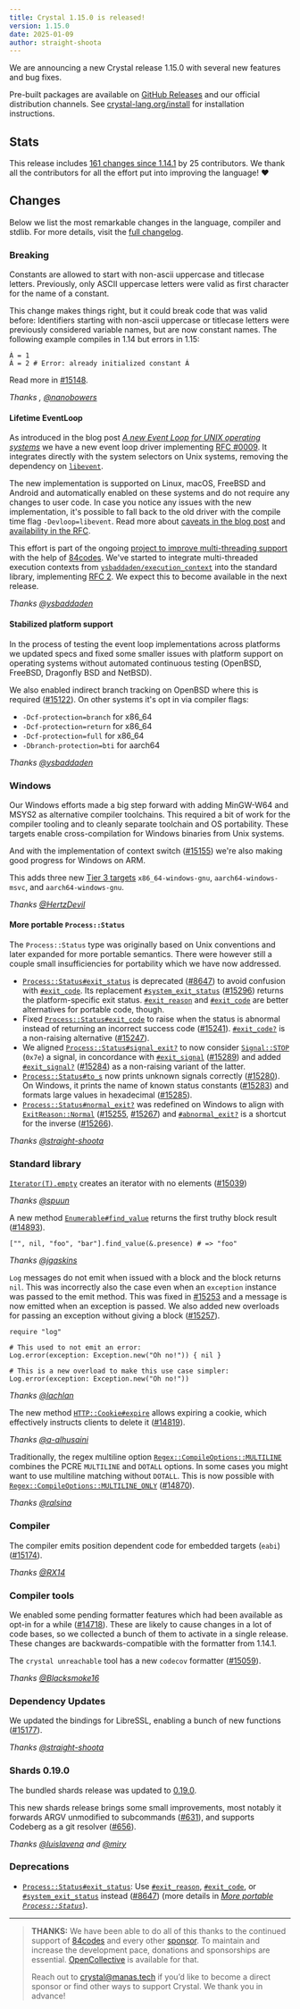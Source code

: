 ```yaml
---
title: Crystal 1.15.0 is released!
version: 1.15.0
date: 2025-01-09
author: straight-shoota
---
```


We are announcing a new Crystal release 1.15.0 with several new features and bug fixes.

Pre-built packages are available on [GitHub Releases](https://github.com/crystal-lang/crystal/releases/tag/1.15.0)
and our official distribution channels.
See [crystal-lang.org/install](https://crystal-lang.org/install/) for
installation instructions.

## Stats

This release includes [161 changes since 1.14.1](https://github.com/crystal-lang/crystal/pulls?q=is%3Apr+milestone%3A1.15.0)
by 25 contributors.  We thank all the contributors for all the effort put into
improving the language! ❤️

## Changes

Below we list the most remarkable changes in the language, compiler and stdlib.
For more details, visit the [full changelog](https://github.com/crystal-lang/crystal/releases/tag/1.15.0).

### Breaking

Constants are allowed to start with non-ascii uppercase and titlecase letters.
Previously, only ASCII uppercase letters were valid as first character for the
name of a constant.

This change makes things right, but it could break code that was valid before:
Identifiers starting with non-ascii uppercase or titlecase letters were
previously considered variable names, but are now constant names.
The following example compiles in 1.14 but errors in 1.15:

```cr
Á = 1
Á = 2 # Error: already initialized constant Á
```

Read more in [#15148].

_Thanks , [@nanobowers]_

[#15148]: https://github.com/crystal-lang/crystal/#15148

#### Lifetime EventLoop

As introduced in the blog post [_A new Event Loop for UNIX operating systems_](/2024/11/05/lifetime-event-loop/)
we have a new event loop driver implementing [RFC #0009].
It integrates directly with the system selectors on Unix systems, removing the
dependency on [`libevent`].

The new implementation is supported on Linux, macOS, FreeBSD and Android and
automatically enabled on these systems and do not require any changes to user
code.
In case you notice any issues with the new implementation, it's possible to fall
back to the old driver with the compile time flag `-Devloop=libevent`.
Read more about [caveats in the blog post][caveats] and [availability in the RFC][availability].

This effort is part of the ongoing [project to improve multi-threading support](/2024/02/09/84codes-manas-mt)
with the help of [84codes].
We've started to integrate multi-threaded execution contexts from [`ysbaddaden/execution_context`]
into the standard library, implementing [RFC 2](https://github.com/crystal-lang/rfcs/pull/2).
We expect this to become available in the next release.

_Thanks [@ysbaddaden]_

[`libevent`]: (https://libevent.org/)
[caveats]: /2024/02/09/84codes-manas-mt#caveats
[availability]: https://github.com/crystal-lang/rfcs/blob/main/text/0009-lifetime-event_loop.md#availability
[RFC #0009]: https://github.com/crystal-lang/rfcs/blob/main/text/0009-lifetime-event_loop.md
[`ysbaddaden/execution_context`]: https://github.com/ysbaddaden/execution_context

#### Stabilized platform support

In the process of testing the event loop implementations across platforms we
updated specs and fixed some smaller issues with platform support on operating
systems without automated continuous testing (OpenBSD, FreeBSD, Dragonfly BSD
and NetBSD).

We also enabled indirect branch tracking on OpenBSD where this is required
([#15122]). On other systems it's opt in via compiler flags:

- `-Dcf-protection=branch` for x86_64
- `-Dcf-protection=return` for x86_64
- `-Dcf-protection=full` for x86_64
- `-Dbranch-protection=bti` for aarch64

_Thanks  [@ysbaddaden]_

[#15122]: https://github.com/crystal-lang/crystal/issues/15122

### Windows

Our Windows efforts made a big step forward with adding MinGW-W64 and MSYS2 as
alternative compiler toolchains.  This required a bit of work for the compiler
tooling and to cleanly separate toolchain and OS portability.  These targets
enable cross-compilation for Windows binaries from Unix systems.

And with the implementation of context switch ([#15155]) we're also making good
progress for Windows on ARM.

This adds three new [Tier 3 targets](https://crystal-lang.org/reference/1.15.0/syntax_and_semantics/platform_support.html)
`x86_64-windows-gnu`, `aarch64-windows-msvc`, and `aarch64-windows-gnu`.

_Thanks  [@HertzDevil]_

[#15155]: https://github.com/crystal-lang/crystal/issues/15155

#### More portable `Process::Status`

The `Process::Status` type was originally based on Unix conventions and
later expanded for more portable semantics.  There were however still a couple
small insufficiencies for portability which we have now addressed.

- [`Process::Status#exit_status`] is deprecated ([#8647]) to avoid confusion with
  [`#exit_code`].  Its replacement [`#system_exit_status`] ([#15296]) returns the
  platform-specific exit status.  [`#exit_reason`] and [`#exit_code`] are better
  alternatives for portable code, though.
- Fixed [`Process::Status#exit_code`] to raise when the status is abnormal instead
  of returning an incorrect success code ([#15241]).  [`#exit_code?`] is a
  non-raising alternative ([#15247]).
- We aligned [`Process::Status#signal_exit?`] to now consider [`Signal::STOP`]
  (`0x7e`) a signal, in concordance with  [`#exit_signal`] ([#15289]) and added
  [`#exit_signal?`] ([#15284]) as a non-raising variant of the latter.
- [`Process::Status#to_s`] now prints unknown signals correctly ([#15280]).
  On Windows, it prints the name of known status constants ([#15283]) and
  formats large values in hexadecimal ([#15285]).
- [`Process::Status#normal_exit?`] was redefined on Windows to align with
  [`ExitReason::Normal`] ([#15255], [#15267]) and [`#abnormal_exit?`] is a shortcut
  for the inverse ([#15266]).

_Thanks  [@straight-shoota]_

[#8647]: https://github.com/crystal-lang/crystal/issues/8647
[#15296]: https://github.com/crystal-lang/crystal/issues/15296
[#15241]: https://github.com/crystal-lang/crystal/issues/15241
[#15247]: https://github.com/crystal-lang/crystal/issues/15247
[#15289]: https://github.com/crystal-lang/crystal/issues/15289
[#15284]: https://github.com/crystal-lang/crystal/issues/15284
[#15280]: https://github.com/crystal-lang/crystal/issues/15280
[#15283]: https://github.com/crystal-lang/crystal/issues/15283
[#15285]: https://github.com/crystal-lang/crystal/issues/15285
[#15255]: https://github.com/crystal-lang/crystal/issues/15255
[#15267]: https://github.com/crystal-lang/crystal/issues/15267
[#15266]: https://github.com/crystal-lang/crystal/issues/15266

### Standard library

[`Iterator(T).empty`] creates an iterator with no elements ([#15039])

_Thanks [@spuun]_

A new method [`Enumerable#find_value`] returns the first truthy block result ([#14893]).

```cr
["", nil, "foo", "bar"].find_value(&.presence) # => "foo"
```

_Thanks [@jgaskins]_

`Log` messages do not emit when issued with a block and the block returns `nil`.
This was incorrectly also the case even when an `exception` instance was passed
to the emit method. This was fixed in [#15253] and a message is now emitted when
an exception is passed. We also added new overloads for passing an exception
without giving a block ([#15257]).

```cr
require "log"

# This used to not emit an error:
Log.error(exception: Exception.new("Oh no!")) { nil }

# This is a new overload to make this use case simpler:
Log.error(exception: Exception.new("Oh no!"))
```

_Thanks [@lachlan]_

The new method [`HTTP::Cookie#expire`] allows expiring a cookie, which
effectively instructs clients to delete it ([#14819]).

_Thanks [@a-alhusaini]_

Traditionally, the regex multiline option [`Regex::CompileOptions::MULTILINE`]
combines the PCRE `MULTILINE` and `DOTALL` options. In some cases you might want
to use multiline matching without `DOTALL`. This is now possible with [`Regex::CompileOptions::MULTILINE_ONLY`] ([#14870]).

_Thanks [@ralsina]_

[#15039]: https://github.com/crystal-lang/crystal/issues/15039
[#14893]: https://github.com/crystal-lang/crystal/issues/14893
[#15253]: https://github.com/crystal-lang/crystal/issues/15253
[#15257]: https://github.com/crystal-lang/crystal/issues/15257
[#14819]: https://github.com/crystal-lang/crystal/issues/14819
[#14870]: https://github.com/crystal-lang/crystal/issues/14870

### Compiler

The compiler emits position dependent code for embedded targets (`eabi`) ([#15174]).

_Thanks  [@RX14]_

[#15174]: https://github.com/crystal-lang/crystal/issues/15174

### Compiler tools

We enabled some pending formatter features which had been available as opt-in
for a while ([#14718]). These are likely to cause changes in a lot of code bases,
so we collected a bunch of them to activate in a single release.
These changes are backwards-compatible with the formatter from 1.14.1.

The `crystal unreachable` tool has a new `codecov` formatter ([#15059]).

_Thanks  [@Blacksmoke16]_

[#14718]: https://github.com/crystal-lang/crystal/issues/14718
[#15059]: https://github.com/crystal-lang/crystal/issues/15059

### Dependency Updates

We updated the bindings for LibreSSL, enabling a bunch of new functions ([#15177]).

_Thanks  [@straight-shoota]_

[#15177]: https://github.com/crystal-lang/crystal/issues/15177

### Shards 0.19.0

The bundled shards release was updated to [0.19.0](https://github.com/crystal-lang/shards/releases/tag/v0.19.0).

This new shards release brings some small improvements, most notably
it forwards ARGV unmodified to subcommands ([#631]), and supports Codeberg as a
git resolver ([#656]).

_Thanks [@luislavena] and [@miry]_

[#631]: https://github.com/crystal-lang/crystal/issues/631
[#656]: https://github.com/crystal-lang/crystal/issues/656

### Deprecations

- [`Process::Status#exit_status`]: Use [`#exit_reason`], [`#exit_code`], or [`#system_exit_status`] instead ([#8647])
  (more details in [_More portable `Process::Status`_](#more-portable-processstatus)).

---

> **THANKS:**
> We have been able to do all of this thanks to the continued support of [84codes](https://www.84codes.com/) and every other [sponsor](/sponsors).
> To maintain and increase the development pace, donations and sponsorships are
> essential.  [OpenCollective](https://opencollective.com/crystal-lang) is
> available for that.
>
> Reach out to [crystal@manas.tech](mailto:crystal@manas.tech)
> if you’d like to become a direct sponsor or find other ways to support Crystal.
> We thank you in advance!

[84codes]: https://www.84codes.com/
[@Blacksmoke16]: https://github.com/Blacksmoke16
[@HertzDevil]: https://github.com/HertzDevil
[@RX14]: https://github.com/RX14
[@a-alhusaini]: https://github.com/a-alhusaini
[@jgaskins]: https://github.com/jgaskins
[@lachlan]: https://github.com/lachlan
[@luislavena]: https://github.com/luislavena
[@miry]: https://github.com/miry
[@nanobowers]: https://github.com/nanobowers
[@ralsina]: https://github.com/ralsina
[@spuun]: https://github.com/spuun
[@straight-shoota]: https://github.com/straight-shoota
[@ysbaddaden]: https://github.com/ysbaddaden
[`Enumerable#find_value`]: https://crystal-lang.org/api/1.15.0/Enumerable.html#find_value(if_none=nil,&:T-%3E)-instance-method
[`HTTP::Cookie#expire`]: https://crystal-lang.org/api/1.15.0/HTTP/Cookie.html#expire-instance-method
[`Regex::CompileOptions::MULTILINE`]: https://crystal-lang.org/api/1.15.0/Regex/Options.html#MULTILINE
[`Regex::CompileOptions::MULTILINE_ONLY`]: https://crystal-lang.org/api/1.15.0/Regex/Options.html#MULTILINE_ONLY
[`Process::Status#exit_status`]: https://crystal-lang.org/api/1.15.0/Process/Status.html#exit_status:Int32-instance-method
[`#exit_code`]: https://crystal-lang.org/api/1.15.0/Process/Status.html#exit_code%3AInt32-instance-method
[`#system_exit_status`]: https://crystal-lang.org/api/1.15.0/Process/Status.html#system_exit_status%3AUInt32-instance-method
[`#exit_reason`]: https://crystal-lang.org/api/1.15.0/Process/Status.html#exit_reason%3AExitReason-instance-method
[`Process::Status#exit_code`]: https://crystal-lang.org/api/1.15.0/Process/Status.html#exit_code%3AInt32-instance-method
[`#exit_code?`]: https://crystal-lang.org/api/1.15.0/Process/Status.html#exit_code%3F%3AInt32%7CNil-instance-method
[`Process::Status#signal_exit?`]: https://crystal-lang.org/api/1.15.0/Process/Status.html#signal_exit%3F%3ABool-instance-method
[`Signal::STOP`]: https://crystal-lang.org/api/1.15.0/Signal.html#STOP
[`#exit_signal`]: https://crystal-lang.org/api/1.15.0/Process/Status.html#exit_signal%3ASignal-instance-method
[`#exit_signal?`]: https://crystal-lang.org/api/1.15.0/Process/Status.html#exit_signal%3F%3ASignal%7CNil-instance-method
[`Process::Status#to_s`]: https://crystal-lang.org/api/1.15.0/Process/Status.html#to_s%3AString-instance-method
[`Process::Status#normal_exit?`]: https://crystal-lang.org/api/1.15.0/Process/Status.html#normal_exit%3F%3ABool-instance-method
[`ExitReason::Normal`]: https://crystal-lang.org/api/1.15.0/Process/ExitReason.html#Normal
[`#abnormal_exit?`]: https://crystal-lang.org/api/1.15.0/Process/Status.html#abnormal_exit%3F%3ABool-instance-method
[`Iterator(T).empty`]: https://crystal-lang.org/api/1.15.0/Iterator.html#empty-class-method
